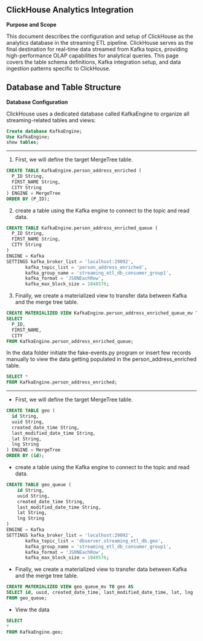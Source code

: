 ## ClickHouse Analytics Integration

**Purpose and Scope**

This document describes the configuration and setup of ClickHouse as the analytics database in the streaming ETL pipeline. ClickHouse serves as the final destination for real-time data streamed from Kafka topics, providing high-performance OLAP capabilities for analytical queries. This page covers the table schema definitions, Kafka integration setup, and data ingestion patterns specific to ClickHouse.

## Database and Table Structure

**Database Configuration** 

ClickHouse uses a dedicated database called KafkaEngine to organize all streaming-related tables and views:

~~~sql
Create database KafkaEngine;
Use KafkaEngine;
show tables;
~~~

--- 

1. First, we will define the target MergeTree table.

~~~sql
CREATE TABLE KafkaEngine.person_address_enriched (
  P_ID String,
  FIRST_NAME String,
  CITY String
) ENGINE = MergeTree 
ORDER BY (P_ID);
~~~

2. create a table using the Kafka engine to connect to the topic and read data.

~~~sql
CREATE TABLE KafkaEngine.person_address_enriched_queue (
  P_ID String,
  FIRST_NAME String,
  CITY String
)
ENGINE = Kafka
SETTINGS kafka_broker_list = 'localhost:29092',
       kafka_topic_list = 'person_address_enriched',
       kafka_group_name = 'streaming_etl_db_consumer_group1',
       kafka_format = 'JSONEachRow',
       kafka_max_block_size = 1048576;
~~~

3. Finally, we create a materialized view to transfer data between Kafka and the merge tree table.

~~~sql
CREATE MATERIALIZED VIEW KafkaEngine.person_address_enriched_queue_mv TO KafkaEngine.person_address_enriched AS
SELECT 
  P_ID,
  FIRST_NAME,
  CITY
FROM KafkaEngine.person_address_enriched_queue;
~~~

In the data folder initiate the fake-events.py program or insert few records manually to view the data getting populated in the person_address_enriched table.

~~~sql
SELECT *
FROM KafkaEngine.person_address_enriched;
~~~

--- 

* First, we will define the target MergeTree table.

~~~sql
CREATE TABLE geo (
  id String,
  uuid String,
  created_date_time String,
  last_modified_date_time String,
  lat String,
  lng String
) ENGINE = MergeTree 
ORDER BY (id);
~~~

* create a table using the Kafka engine to connect to the topic and read data.

~~~sql
CREATE TABLE geo_queue (
    id String,
    uuid String,
    created_date_time String,
    last_modified_date_time String,
    lat String,
    lng String
)
ENGINE = Kafka
SETTINGS kafka_broker_list = 'localhost:29092',
       kafka_topic_list = 'dbserver.streaming_etl_db.geo',
       kafka_group_name = 'streaming_etl_db_consumer_group1',
       kafka_format = 'JSONEachRow',
       kafka_max_block_size = 1048576;
~~~

* Finally, we create a materialized view to transfer data between Kafka and the merge tree table.

~~~sql
CREATE MATERIALIZED VIEW geo_queue_mv TO geo AS
SELECT id, uuid, created_date_time, last_modified_date_time, lat, lng
FROM geo_queue;
~~~

* View the data

~~~sql
SELECT 
*
FROM KafkaEngine.geo;
~~~

























































